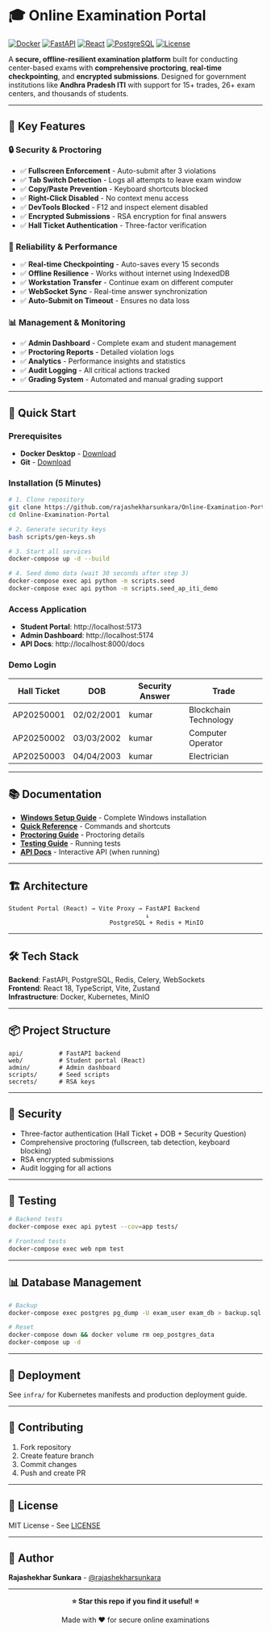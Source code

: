 # 🎓 Online Examination Portal

[![Docker](https://img.shields.io/badge/Docker-Ready-2496ED?logo=docker)](https://www.docker.com/)
[![FastAPI](https://img.shields.io/badge/FastAPI-Backend-009688?logo=fastapi)](https://fastapi.tiangolo.com/)
[![React](https://img.shields.io/badge/React-Frontend-61DAFB?logo=react)](https://reactjs.org/)
[![PostgreSQL](https://img.shields.io/badge/PostgreSQL-Database-336791?logo=postgresql)](https://www.postgresql.org/)
[![License](https://img.shields.io/badge/License-MIT-green.svg)](LICENSE)

A **secure, offline-resilient examination platform** built for conducting center-based exams with **comprehensive proctoring**, **real-time checkpointing**, and **encrypted submissions**. Designed for government institutions like **Andhra Pradesh ITI** with support for 15+ trades, 26+ exam centers, and thousands of students.

---

## 🌟 Key Features

### 🔒 Security & Proctoring
- ✅ **Fullscreen Enforcement** - Auto-submit after 3 violations
- ✅ **Tab Switch Detection** - Logs all attempts to leave exam window
- ✅ **Copy/Paste Prevention** - Keyboard shortcuts blocked
- ✅ **Right-Click Disabled** - No context menu access
- ✅ **DevTools Blocked** - F12 and inspect element disabled
- ✅ **Encrypted Submissions** - RSA encryption for final answers
- ✅ **Hall Ticket Authentication** - Three-factor verification

### 💾 Reliability & Performance
- ✅ **Real-time Checkpointing** - Auto-saves every 15 seconds
- ✅ **Offline Resilience** - Works without internet using IndexedDB
- ✅ **Workstation Transfer** - Continue exam on different computer
- ✅ **WebSocket Sync** - Real-time answer synchronization
- ✅ **Auto-Submit on Timeout** - Ensures no data loss

### 📊 Management & Monitoring
- ✅ **Admin Dashboard** - Complete exam and student management
- ✅ **Proctoring Reports** - Detailed violation logs
- ✅ **Analytics** - Performance insights and statistics
- ✅ **Audit Logging** - All critical actions tracked
- ✅ **Grading System** - Automated and manual grading support

---

## 🚀 Quick Start

### Prerequisites
- **Docker Desktop** - [Download](https://www.docker.com/products/docker-desktop)
- **Git** - [Download](https://git-scm.com/)

### Installation (5 Minutes)

```bash
# 1. Clone repository
git clone https://github.com/rajashekharsunkara/Online-Examination-Portal.git
cd Online-Examination-Portal

# 2. Generate security keys
bash scripts/gen-keys.sh

# 3. Start all services
docker-compose up -d --build

# 4. Seed demo data (wait 30 seconds after step 3)
docker-compose exec api python -m scripts.seed
docker-compose exec api python -m scripts.seed_ap_iti_demo
```

### Access Application

- **Student Portal**: http://localhost:5173
- **Admin Dashboard**: http://localhost:5174
- **API Docs**: http://localhost:8000/docs

### Demo Login

| Hall Ticket | DOB | Security Answer | Trade |
|-------------|-----|-----------------|-------|
| AP20250001 | 02/02/2001 | kumar | Blockchain Technology |
| AP20250002 | 03/03/2002 | kumar | Computer Operator |
| AP20250003 | 04/04/2003 | kumar | Electrician |

---

## 📚 Documentation

- **[Windows Setup Guide](WINDOWS_SETUP.md)** - Complete Windows installation
- **[Quick Reference](QUICK_REFERENCE.md)** - Commands and shortcuts
- **[Proctoring Guide](PROCTORING_HOOKS_GUIDE.md)** - Proctoring details
- **[Testing Guide](TESTING_GUIDE_FINAL.md)** - Running tests
- **[API Docs](http://localhost:8000/docs)** - Interactive API (when running)

---

## 🏗️ Architecture

```
Student Portal (React) → Vite Proxy → FastAPI Backend
                                      ↓
                            PostgreSQL + Redis + MinIO
```

---

## 🛠️ Tech Stack

**Backend**: FastAPI, PostgreSQL, Redis, Celery, WebSockets  
**Frontend**: React 18, TypeScript, Vite, Zustand  
**Infrastructure**: Docker, Kubernetes, MinIO

---

## 📦 Project Structure

```
api/          # FastAPI backend
web/          # Student portal (React)
admin/        # Admin dashboard
scripts/      # Seed scripts
secrets/      # RSA keys
```

---

## 🔐 Security

- Three-factor authentication (Hall Ticket + DOB + Security Question)
- Comprehensive proctoring (fullscreen, tab detection, keyboard blocking)
- RSA encrypted submissions
- Audit logging for all actions

---

## 🧪 Testing

```bash
# Backend tests
docker-compose exec api pytest --cov=app tests/

# Frontend tests
docker-compose exec web npm test
```

---

## 📊 Database Management

```bash
# Backup
docker-compose exec postgres pg_dump -U exam_user exam_db > backup.sql

# Reset
docker-compose down && docker volume rm oep_postgres_data
docker-compose up -d
```

---

## 🚢 Deployment

See `infra/` for Kubernetes manifests and production deployment guide.

---

## 🤝 Contributing

1. Fork repository
2. Create feature branch
3. Commit changes
4. Push and create PR

---

## 📝 License

MIT License - See [LICENSE](LICENSE)

---

## 👥 Author

**Rajashekhar Sunkara** - [@rajashekharsunkara](https://github.com/rajashekharsunkara)

---

<div align="center">

**⭐ Star this repo if you find it useful! ⭐**

Made with ❤️ for secure online examinations

</div>
